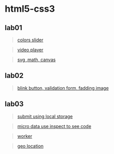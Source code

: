 # html5-css3
## lab01
> <a href="https://mahmoud-elbasiony.github.io/html5-css3/lab01/part01/colors.html" target="_blank">colors slider</a>

> <a href="https://mahmoud-elbasiony.github.io/html5-css3/lab01/part01/part01.html" target="_blank">video player</a>

> <a href="https://mahmoud-elbasiony.github.io/html5-css3/lab01/part02/index.html" target="_blank">svg ,math, canvas</a>

## lab02
> <a href="https://mahmoud-elbasiony.github.io/html5-css3/lab02/task01/index.html" target="_blank"> blink button, validation form, fadding image</a>
## lab03
> <a href="https://mahmoud-elbasiony.github.io/html5-css3/lab03/submit.html" target="_blank">submit using local storage</a>

> <a href="https://mahmoud-elbasiony.github.io/html5-css3/lab03/microData.html" target="_blank">micro data use inspect to see code</a>

> <a href="https://mahmoud-elbasiony.github.io/html5-css3/lab03/color.html" target="_blank">worker</a>

> <a href="https://mahmoud-elbasiony.github.io/html5-css3/lab03/geo.html" target="_blank"> geo location</a>

